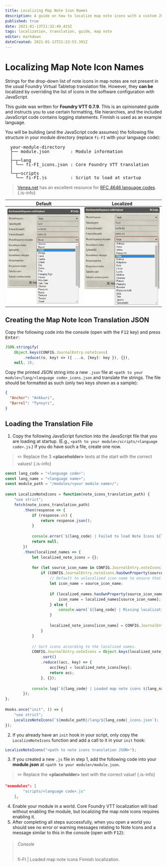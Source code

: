 ```yaml
---
title: Localizing Map Note Icon Names
description: A guide on how to localize map note icons with a custom JSON file.
published: true
date: 2021-01-13T21:32:49.433Z
tags: localization, translation, guide, map note
editor: markdown
dateCreated: 2021-01-13T21:23:53.391Z
---
```


# Localizing Map Note Icon Names
Strings for the drop-down list of note icons in map notes are not present in the usual Foundry Virtual Tabletop translation file. However, they **can be** localized by overriding the list of icons in the software configuration with JavaScript.

This guide was written for **Foundry VTT 0.7.9**. This is an opinionated guide and instructs you to use certain formatting, file hierarchies, and the included JavaScript code contains logging statements. Finnish is used as an example language.

You will be building (and the JavaScript code assumes) the following file structure in your module directory (replace `fi-FI` with your language code):
<pre style="line-height:100%;margin:1rem;">
your-module-directory
├── module.json        : Module information
│
├─┬─lang
│ └── fi-FI_icons.json : Core Foundry VTT translation
│
└─┬─scripts
  └── fi-FI.js         : Script to load at startup
</pre>

> [Venea.net](https://www.venea.net/web/culture_code) has an excellent resource for [RFC 4646 language codes](https://en.wikipedia.org/wiki/IETF_language_tag).
{.is-info}

<table style="margin:0;">
  <thead>
    <tr>
      <th style="border-bottom:none;padding-right:0;padding-bottom:0;padding-left:0;">Default</th>
      <th style="border-bottom:none;padding-right:0;padding-bottom:0;padding-left:0;">Localized</th>
    </tr>
  </thead>
  <tbody>
  <tr>
    <td style="border-bottom:none;"><img src="/development/guides/localization/map-note-icons/map_note_icons_en-us.png" alt="A TinyMCE editor localized to American English." style="width:100%;"></td>
    <td style="border-bottom:none;"><img src="/development/guides/localization/map-note-icons/map_note_icons_fi-fi.png" alt="A TinyMCE editor localized to Finnish." style="width:100%;"></td>
  </tr>
  </tbody>
</table>

## Creating the Map Note Icon Translation JSON
Copy the following code into the console (open with the <kbd>F12</kbd> key) and press <kbd>Enter</kbd>:
```js
JSON.stringify(
    Object.keys(CONFIG.JournalEntry.noteIcons)
        .reduce((o, key) => ({ ...o, [key]: key }), {}),
    null, 2);
```
Copy the printed JSON string into a new `.json` file at `<path to your module>/lang/<language code>_icons.json` and translate the strings. The file should be formatted as such (only two keys shown as a sample):
```json
{
  "Anchor": "Ankkuri",
  "Barrel": "Tynnyri",
}
```

## Loading the Translation File
1. Copy the following JavaScript function into the JavaScript file that you are loading at startup. (E.g., `<path to your module>/scripts/<language code>.js`.) If you do have such a file, create one now.
> :pencil2: Replace the 3 **\<placeholder\>** texts at the start with the correct values!
{.is-info}
```js
const lang_code = "<language code>";
const lang_name = "<language name>";
const module_path = "/modules/<your module name>/";

const LocalizeNoteIcons = function(note_icons_translation_path) {
    "use strict";
    fetch(note_icons_translation_path)
        .then(response => {
            if (response.ok) {
                return response.json();
            }

            console.error(`${lang_code} | Failed to load Note Icons ${lang_name} localization: ` + response.status);
            return null;
        })
        .then(localized_names => {
            let localized_note_icons = {};

            for (let source_icon_name in CONFIG.JournalEntry.noteIcons) {
                if (CONFIG.JournalEntry.noteIcons.hasOwnProperty(source_icon_name)) {
                    // Default to unlocalized icon name to ensure that unlocalized icons are not skipped.
                    let icon_name = source_icon_name;

                    if (localized_names.hasOwnProperty(source_icon_name)) {
                        icon_name = localized_names[source_icon_name];
                    } else {
                        console.warn(`${lang_code} | Missing localization for icon name "${source_icon_name}".`);
                    }

                    localized_note_icons[icon_name] = CONFIG.JournalEntry.noteIcons[source_icon_name];
                }
            }

            // Sort icons according to the localized names.
            CONFIG.JournalEntry.noteIcons = Object.keys(localized_note_icons)
                .sort()
                .reduce((acc, key) => {
                    acc[key] = localized_note_icons[key];
                    return acc;
                }, {});

            console.log(`${lang_code} | Loaded map note icons ${lang_name} localization.`);
        });
};

Hooks.once("init", () => {
    "use strict";
    LocalizeNoteIcons(`${module_path}/lang/${lang_code}_icons.json`);
});
```

2. If you already have an `init` hook in your script, only copy the `LocalizeNoteIcons` function and add a call to it in your `init` hook:
```js
LocalizeNoteIcons("<path to note icons translation JSON>");
```

3. If you created a new `.js` file in step 1, add the following code into your **module.json** at `<path to your module>/module.json`.
> :pencil2: Replace the **\<placeholder\>** text with the correct value!
{.is-info}
```json
"esmodules": [
        "scripts/<language code>.js"
    ],
```

4. Enable your module in a world. Core Foundry VTT localization will load without enabling the module, but localizing the map note icons requires enabling it.
7. After completing all steps successfully, when you open a world you should see no error or warning messages relating to Note Icons and a message similar to this in the console (open with <kbd>F12</kbd>):
> ###### Console
> fi-FI | Loaded map note icons Finnish localization.
